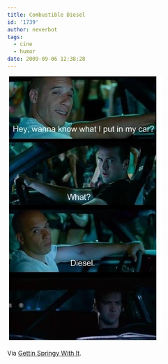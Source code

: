 ```yaml
---
title: Combustible Diesel
id: '1739'
author: neverbot
tags:
  - cine
  - humor
date: 2009-09-06 12:38:28
---
```


[![](./combustible-diesel/tumblr_koqydu57pG1qzxh7to1_500.jpg)](http://springintoaction.tumblr.com/post/168446821/diesel)

Vía [Gettin Springy With It](http://springintoaction.tumblr.com/post/168446821/diesel).
